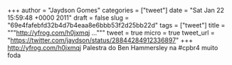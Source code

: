 
+++
author = "Jaydson Gomes"
categories = ["tweet"]
date = "Sat Jan 22 15:59:48 +0000 2011"
draft = false
slug = "69e4fafebfd32b4d7b4eaa8e6bbb53f2d25bb22d"
tags = ["tweet"]
title = """http://yfrog.com/h0jxmqj ..."""
tweet = true
micro = true
tweet_url = "https://twitter.com/jaydson/status/28844284912336897"
+++
http://yfrog.com/h0jxmqj Palestra do Ben Hammersley na #cpbr4 muito foda
